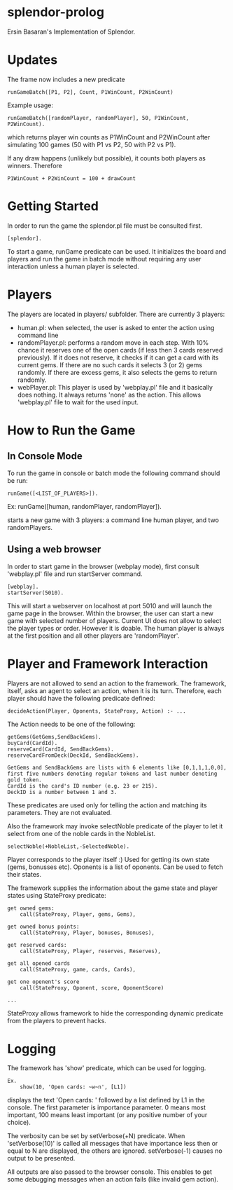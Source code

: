 # splendor-prolog
Ersin Basaran's Implementation of Splendor.

# Updates
The frame now includes a new predicate 

    runGameBatch([P1, P2], Count, P1WinCount, P2WinCount)

Example usage:

    runGameBatch([randomPlayer, randomPlayer], 50, P1WinCount, P2WinCount).

which returns player win counts as P1WinCount and P2WinCount after simulating 100 games (50 with P1 vs P2, 50 with P2 vs P1).

If any draw happens (unlikely but possible), it counts both players as winners. Therefore 

    P1WinCount + P2WinCount = 100 + drawCount

# Getting Started 

In order to run the game the splendor.pl file must be consulted first.

	[splendor].

To start a game, runGame predicate can be used. It initializes the board and players and run the game in batch mode without requiring any user interaction unless a human player is selected. 

# Players

The players are located in players/ subfolder. There are currently 3 players:

- human.pl: when selected, the user is asked to enter the action using command line
- randomPlayer.pl: performs a random move in each step. With 10% chance it reserves one of the open cards (if less then 3 cards reserved previously). If it does not reserve, it checks if it can get a card with its current gems. If there are no such cards it selects 3 (or 2) gems randomly. If there are excess gems, it also selects the gems to return randomly. 
- webPlayer.pl: This player is used by 'webplay.pl' file and it basically does nothing. It always returns 'none' as the action. This allows 'webplay.pl' file to wait for the used input. 

# How to Run the Game

## In Console Mode
 
To run the game in console or batch mode the following command should be run:

	runGame([<LIST_OF_PLAYERS>]).

Ex:
	runGame([human, randomPlayer, randomPlayer]).

starts a new game with 3 players: a command line human player, and two randomPlayers.

## Using a web browser

In order to start game in the browser (webplay mode), first consult 'webplay.pl' file and run startServer command.

	[webplay].
	startServer(5010).

This will start a webserver on localhost at port 5010 and will launch the game page in the browser. Within the browser, the user can start a new game with selected number of players. Current UI does not allow to select the player types or order. However it is doable. The human player is always at the first position and all other players are 'randomPlayer'.

# Player and Framework Interaction

Players are not allowed to send an action to the framework. The framework, itself, asks an agent to select an action, when it is its turn. Therefore, each player should have the following predicate defined:
	
	decideAction(Player, Oponents, StateProxy, Action) :- ...

The Action needs to be one of the following:

	getGems(GetGems,SendBackGems).
	buyCard(CardId).
	reserveCard(CardId, SendBackGems).
	reserveCardFromDeck(DeckId, SendBackGems).

	GetGems and SendBackGems are lists with 6 elements like [0,1,1,1,0,0], first five numbers denoting regular tokens and last number denoting gold token.
	CardId is the card's ID number (e.g. 23 or 215).
	DeckID is a number between 1 and 3.

These predicates are used only for telling the action and matching its parameters. They are not evaluated. 

Also the framework may invoke selectNoble predicate of the player to let it select from one of the noble cards in the NobleList. 

	selectNoble(+NobleList,-SelectedNoble).

Player corresponds to the player itself :) Used for getting its own state (gems, bonusses etc). Oponents is a list of oponents. Can be used to fetch their states. 

The framework supplies the information about the game state and player states using StateProxy predicate:

	get owned gems:
		call(StateProxy, Player, gems, Gems),

	get owned bonus points:
		call(StateProxy, Player, bonuses, Bonuses),

	get reserved cards:
		call(StateProxy, Player, reserves, Reserves),

	get all opened cards
		call(StateProxy, game, cards, Cards),

	get one openent's score
		call(StateProxy, Oponent, score, OponentScore)

	...

StateProxy allows framework to hide the corresponding dynamic predicate from the players to prevent hacks. 

# Logging

The framework has 'show' predicate, which can be used for logging.

	Ex.
		show(10, 'Open cards: ~w~n', [L1])

displays the text 'Open cards: ' followed by a list defined by L1 in the console. The first parameter is importance parameter. 0 means most important, 100 means least important (or any positive number of your choice). 

The verbosity can be set by setVerbose(+N) predicate. When 'setVerbose(10)' is called all messages that have importance less then or equal to N are displayed, the others are ignored. setVerbose(-1) causes no output to be presented. 

All outputs are also passed to the browser console. This enables to get some debugging messages when an action fails (like invalid gem action).